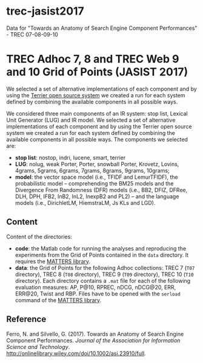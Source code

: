 # trec-jasist2017
Data for "Towards an Anatomy of Search Engine Component Performances" - TREC 07-08-09-10

# TREC Adhoc 7, 8 and TREC Web 9 and 10 Grid of Points (JASIST 2017)

We selected a set of alternative implementations of each component and by using the [Terrier open source system](http://terrier.org/) we created a run for each system defined by combining the available components in all possible ways.

We considered three main components of an IR system: stop list, Lexical Unit Generator (LUG) and IR model. We selected a set of alternative implementations of each component and by using the Terrier open source system we created a run for each system defined by combining the available components in all possible ways. The components we selected are:

- **stop list**: nostop, indri, lucene, smart, terrier
- **LUG**: nolug, weak Porter, Porter, snowball Porter, Krovetz, Lovins, 4grams, 5grams, 6grams, 7grams, 8grams, 9grams, 10grams;
- **model**: the vector space model (i.e., TFIDF and LemurTFIDF), the probabilistic model – comprehending the BM25 models and the Divergence From Randomness (DFR) models (i.e., BB2, DFIZ, DFRee, DLH, DPH, IFB2, InB2, InL2, InexpB2 and PL2) – and the language models (i.e., DirichletLM, HiemstraLM, Js KLs and LGD).

## Content

Content of the directories:
- **code**: the Matlab code for running the analyses and reproducing the experiments from the Grid of Points contained in the `data` directory. It requires the [MATTERS library](http://matters.dei.unipd.it/).
- **data**: the Grid of Points for the following Adhoc collections:  TREC 7 (`T07` directory), TREC 8 (`T08` directory), TREC 9 (`T09` directory), TREC 10 (`T10` directory). Each directory contains a `.mat` file for each of the following evaluation measures: AP, P@10, RPREC, nDCG, nDCG@20, ERR, ERR@20, Twist and RBP. Files have to be opened with the `serload` command of the [MATTERS library](http://matters.dei.unipd.it/).

## Reference

Ferro, N. and Silvello, G. (2017). Towards an Anatomy of Search Engine Component Performances. *Journal of the Association for Information Science and Technology*. http://onlinelibrary.wiley.com/doi/10.1002/asi.23910/full.


